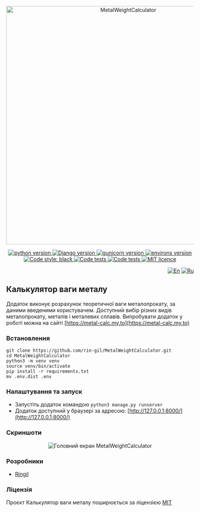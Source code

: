 <p align="center">
    <img src="https://repository-images.githubusercontent.com/558666840/d53084b5-8a5e-4b62-8263-a4b32fde99ff" alt="MetalWeightCalculator" width="640">
</p>

<p align="center">
    <a href="https://www.python.org/downloads/release/python-3110/">
        <img src="https://img.shields.io/badge/python-v3.11-informational" alt="python version">
    </a>
    <a href="https://pypi.org/project/Django/4.1.4/">
        <img src="https://img.shields.io/badge/Django-v4.1.4-informational" alt="Django version">
    </a>
    <a href="https://pypi.org/project/django-modeltranslation/0.18.7/">
        <img src="https://img.shields.io/badge/django_modeltranslation-v0.18.7-informational" alt="gunicorn version">
    </a>
    <a href="https://pypi.org/project/environs/9.5.0/">
        <img src="https://img.shields.io/badge/environs-v9.5.0-informational" alt="environs version">
    </a>
    <a href="https://github.com/psf/black">
        <img alt="Code style: black" src="https://img.shields.io/badge/code%20style-black-black.svg">
    </a>
    <a href="https://github.com/rin-gil/MetalWeightCalculator/actions/workflows/tests.yml">
        <img src="https://github.com/rin-gil/MetalWeightCalculator/actions/workflows/tests.yml/badge.svg" alt="Code tests">
    </a>
    <a href="https://github.com/rin-gil/MetalWeightCalculator/actions/workflows/codeql.yml">
        <img src="https://github.com/rin-gil/MetalWeightCalculator/actions/workflows/codeql.yml/badge.svg" alt="Code tests">
    </a>
    <a href="https://github.com/rin-gil/MetalWeightCalculator/blob/master/LICENCE">
        <img src="https://img.shields.io/badge/licence-MIT-success" alt="MIT licence">
    </a>
</p>

<p align="right">
    <a href="https://github.com/rin-gil/MetalWeightCalculator/blob/master/README.md">
        <img src="https://raw.githubusercontent.com/rin-gil/rin-gil/main/assets/img/icons/flags/united-kingdom_24x24.png" alt="En"></a>
    <a href="https://github.com/rin-gil/MetalWeightCalculator/blob/master/README.ru.md">
        <img src="https://raw.githubusercontent.com/rin-gil/rin-gil/main/assets/img/icons/flags/russia_24x24.png" alt="Ru">
    </a>
</p>

## Калькулятор ваги металу

Додаток виконує розрахунок теоретичної ваги металопрокату, за даними введеними користувачем. Доступний вибір різних видів металопрокату, металів і металевих сплавів.
Випробувати додаток у роботі можна на сайті [https://metal-calc.my.to](https://metal-calc.my.to)

### Встановлення

```
git clone https://github.com/rin-gil/MetalWeightCalculator.git
cd MetalWeightCalculator
python3 -m venv venv
source venv/bin/activate
pip install -r requirements.txt
mv .env.dist .env
```

### Налаштування та запуск

* Запустіть додаток командою `python3 manage.py runserver`
* Додаток доступний у браузері за адресою: [http://127.0.0.1:8000/](http://127.0.0.1:8000/)

### Скриншоти

<p align="center">
    <img src="https://raw.githubusercontent.com/rin-gil/rin-gil/main/assets/img/projects/MetalWeightCalculator/screenshot_ua.png" alt="Головний екран MetalWeightCalculator">
</p>

### Розробники

* [Ringil](https://github.com/rin-gil)

### Ліцензія

Проєкт Калькулятор ваги металу поширюється за ліцензією [MIT](https://github.com/rin-gil/MetalWeightCalculator/blob/master/LICENCE)

